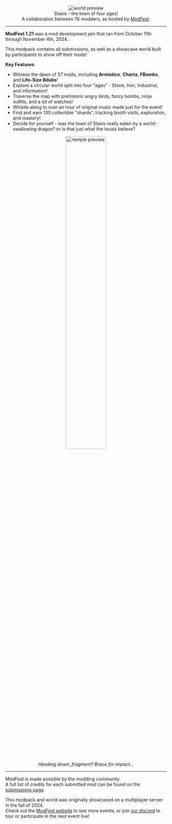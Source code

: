 <!--suppress HtmlDeprecatedTag, XmlDeprecatedElement -->
<center><img alt="world preview" src="https://cdn.modrinth.com/data/Jb8zz4iP/images/5029aaf5de91f0c6ee0711d630e3a5b44b31c34a.png" /></center>

<center>
Stasis - the town of four ages!<br/>
A collaboration between 76 modders, as hosted by <a href="https://modfest.net">ModFest</a>.
</center>

---

**ModFest 1.21** was a mod development jam that ran from October 11th through November 4th, 2024.

This modpack contains all submissions, as well as a showcase world built by participants to show off their mods!

**Key Features**:
- Witness the dawn of 57 mods, including **Armistice**, **Charta**, **FBombs**, and **Life-Size Bdubs**!
- Explore a circular world split into four "ages" - Stone, Iron, Industrial, and information!
- Traverse the map with prehistoric angry birds, fancy bombs, ninja outfits, and a *lot* of watches!
- Whistle along to over an hour of original music made just for the event! 
- Find and earn 130 collectible "shards", tracking booth visits, exploration, and mastery!
- Decide for yourself - was the town of Stasis really eaten by a world-swallowing dragon? or is that just what the locals believe?

<center>
<img width="50%" alt="temple preview" src="https://cdn.modrinth.com/data/Jb8zz4iP/images/c606057a7e9830f289eb7993201c2cfe3826253c.png"/><br/>
<i>Heading down, fragment? Brace for impact...</i>
</center>

---

ModFest is made possible by the modding community.<br/>
A full list of credits for each submitted mod can be found on the [submissions page](https://modfest.net/1.21/submissions).

This modpack and world was originally showcased on a multiplayer server in the fall of 2024.</br>
Check out the [ModFest website](https://modfest.net) to see more events, or join [our discord](https://discord.gg/gn543Ee) to tour or participate in the next event live!
